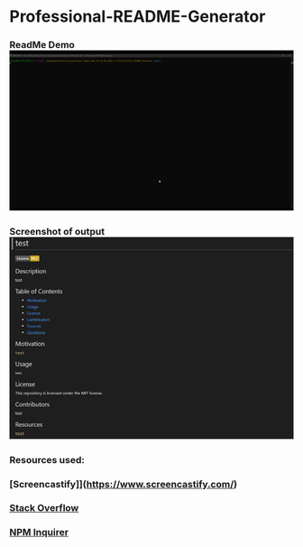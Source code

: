 # Professional-README-Generator

### ReadMe Demo ![Demo](assets/demo.gif)

### Screenshot of output ![Screenshot](https://github.com/JWCoad/Professional-README-Generator/blob/main/assets/demooutput.JPG)

### Resources used:

### [Screencastify]](https://www.screencastify.com/)

### [Stack Overflow](https://stackoverflow.com/)

### [NPM Inquirer](https://www.npmjs.com/package/inquirer)
